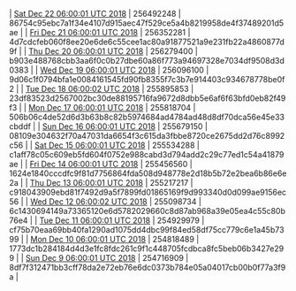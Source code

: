 | [Sat Dec 22 06:00:01 UTC 2018](https://transfer.sh/tdivN/dashninja-dbdump-20181222070001.tar.bz2) | 256492248 | 86754c95ebc7a1f34e4107d915aec47f529ce5a4b8219958de4f37489201d5ae | 
| [Fri Dec 21 06:00:01 UTC 2018](https://transfer.sh/LiB25/dashninja-dbdump-20181221070001.tar.bz2) | 256352281 | 4d7cdcfeb060f8ee20e6de6c55cee1ac80a91877521a9e231fb22a4860877d9f | 
| [Thu Dec 20 06:00:01 UTC 2018](https://transfer.sh/10xuEN/dashninja-dbdump-20181220070001.tar.bz2) | 256279400 | b903e488768cbb3aa6f0c0b27dbe60a86f773a94697328e7034df9508d3d0383 | 
| [Wed Dec 19 06:00:01 UTC 2018](https://transfer.sh/U4G9b/dashninja-dbdump-20181219070001.tar.bz2) | 256096100 | 9d06c1f0794bfa1e0084161545fd90fb8355f7c3b7e914403c934678778be0f2 | 
| [Tue Dec 18 06:00:02 UTC 2018](https://transfer.sh/NGH64/dashninja-dbdump-20181218070002.tar.bz2) | 255895853 | 23df83523d2567002bc30de88195716fa9672d8dbb5e6af6f63bfd0eb82f49f3 | 
| [Mon Dec 17 06:00:01 UTC 2018](https://transfer.sh/tGfsd/dashninja-dbdump-20181217070001.tar.bz2) | 255818704 | 506b06c4de52d6d3b63b8c82b5974684ad4784ad48d8df70dca56e45e33cbddf | 
| [Sun Dec 16 06:00:01 UTC 2018](https://transfer.sh/qf83M/dashninja-dbdump-20181216070001.tar.bz2) | 255679150 | 08109e304632f70a47031da6654f3c615da3fbbe8720ce2675dd2d76c8992c56 | 
| [Sat Dec 15 06:00:01 UTC 2018](https://transfer.sh/50S8J/dashninja-dbdump-20181215070001.tar.bz2) | 255534288 | c1aff78c05c609eb5fd604f0752e988cabd3d794add2c29c77ed1c54a41879ae | 
| [Fri Dec 14 06:00:01 UTC 2018](https://transfer.sh/SzNsJ/dashninja-dbdump-20181214070001.tar.bz2) | 255456560 | 1624e1840cccdfc9f81d7756864fda508d948778e2d18b5b72e2bea6b86e6e2a | 
| [Thu Dec 13 06:00:01 UTC 2018](https://transfer.sh/pk7Vb/dashninja-dbdump-20181213070001.tar.bz2) | 255217217 | c918043909ebd81f7492d9a5f7899fd01865169f9d993340d0d099ae9156ec56 | 
| [Wed Dec 12 06:00:02 UTC 2018](https://transfer.sh/CFWZj/dashninja-dbdump-20181212070002.tar.bz2) | 255098734 | 6c1430694149a73365120e6d5782029660c8d87ab968a39e05ea4c55c80b76e4 | 
| [Tue Dec 11 06:00:01 UTC 2018](https://transfer.sh/LrxFq/dashninja-dbdump-20181211070001.tar.bz2) | 254929979 | cf75b70eaa69bb40fa1290ad1075dd4dbc99f84ed58df75cc779c6e1a45b7399 | 
| [Mon Dec 10 06:00:01 UTC 2018](https://transfer.sh/10ksdO/dashninja-dbdump-20181210070001.tar.bz2) | 254818489 | 1773dc1b284184d4d3e1fc8fdc261c9f1c448705fcdbca8fc5beb06b3427e299 | 
| [Sun Dec  9 06:00:01 UTC 2018](https://transfer.sh/12szOv/dashninja-dbdump-20181209070001.tar.bz2) | 254716909 | 8df7f312471bb3cff78da2e72eb76e6dc0373b784e05a04017cb00b0f77a3f9a | 
